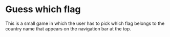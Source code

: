 # Guess which flag

This is a small game in which the user has to pick which flag belongs to the country name that appears on the navigation bar at the top.

